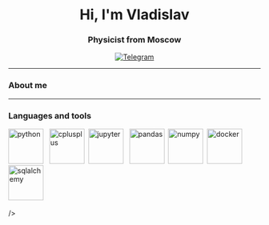 <div id="header" align="center">
  <h1>Hi, I'm Vladislav</h1>
  <h3>Physicist from Moscow</h3>
</div>
<div id="contacts" align="center">
  <a href="https://web.telegram.org/k/#@vwv_inc">
    <img src="https://img.shields.io/badge/Telegram-blue?style=for-the-badge&logo=telegram&logoColor=white" alt="Telegram"/>
  </a>
</div>

---

<h3>About me</h3>


---

<h3>Languages and tools</h3>
<div>
  <img src="https://cdn.jsdelivr.net/gh/devicons/devicon/icons/python/python-original-wordmark.svg" title="python" width="70" height="70"/> &nbsp;
  <img src="https://cdn.jsdelivr.net/gh/devicons/devicon/icons/cplusplus/cplusplus-original.svg" title="cplusplus" width="70" height="70"/>&nbsp;
  <img src="https://cdn.jsdelivr.net/gh/devicons/devicon/icons/jupyter/jupyter-original-wordmark.svg" title="jupyter" width="70" height="70"/> &nbsp;
  <img src="https://cdn.jsdelivr.net/gh/devicons/devicon/icons/pandas/pandas-original-wordmark.svg" title="pandas" width="70" height="70"/>&nbsp;
  <img src="https://cdn.jsdelivr.net/gh/devicons/devicon/icons/numpy/numpy-original-wordmark.svg" title="numpy" width="70" height="70"/>&nbsp;
  <img src="https://cdn.jsdelivr.net/gh/devicons/devicon/icons/docker/docker-original-wordmark.svg" title="docker" width="70" height="70"/>&nbsp;
  <img src="https://cdn.jsdelivr.net/gh/devicons/devicon/icons/sqlalchemy/sqlalchemy-original-wordmark.svg" title="sqlalchemy" width="70" height="70"/>&nbsp;
  
  />
          
          
          

          
</div>
            
<!---          
### My stats:
[![GitHub Streak](http://github-readme-streak-stats.herokuapp.com?user=VladislavVoskoboinik&theme=dark&background=000000)](https://git.io/streak-stats)

[![Top Langs](https://github-readme-stats.vercel.app/api/top-langs/?username=VladislavVoskoboinik)](https://github.com/anuraghazra/github-readme-stats)

--->
<!---
VladislavVoskoboinik/VladislavVoskoboinik is a ✨ special ✨ repository because its `README.md` (this file) appears on your GitHub profile.
You can click the Preview link to take a look at your changes.
--->
